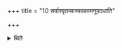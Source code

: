+++
title = "10 सर्वास्वृतव्यास्ववकामनूपदधाति"

+++

<details><summary>थिते</summary>

सर्वास्वृतव्यास्ववकामनूपदधाति १०
</details>
